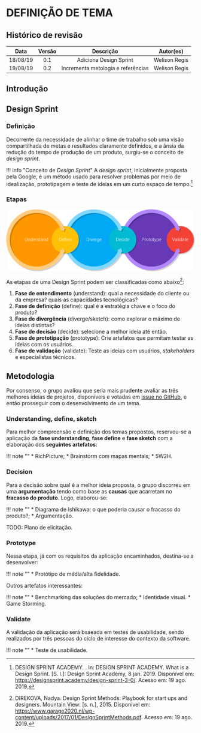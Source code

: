 # DEFINIÇÃO DE TEMA

## Histórico de revisão

| Data | Versão | Descrição | Autor(es)|
|:----:|:------:|:---------:|:--------:|
| 18/08/19 | 0.1 | Adiciona Design Sprint | Welison Regis |
| 19/08/19 | 0.2 | Incrementa metologia e referências | Welison Regis |

## Introdução



## Design Sprint

### Definição

Decorrente da necessidade de alinhar o time de trabalho sob uma visão compartilhada de metas e resultados claramente definidos, e a ânsia da redução do tempo de produção de um produto, surgiu-se o conceito de *design sprint*.

!!! info "Conceito de *Design Sprint*"
    A *design sprint*, inicialmente proposta pela Google, é um método usado para resolver problemas por meio de idealização, prototipagem e teste de ideias em um curto espaço de tempo.[^1]

### Etapas

![Etapas da Design Sprint](assets/img/design_sprint.png)

As etapas de uma Design Sprint podem ser classificadas como abaixo[^2]:

1. **Fase de entendimento** (understand): qual a necessidade do cliente ou da empresa? quais as capacidades tecnológicas?
2. **Fase de definição** (define): qual é a estratégia chave e o foco do produto?
3. **Fase de divergência** (diverge/sketch): como explorar o máximo de ideias distintas?
4. **Fase de decisão** (decide): selecione a melhor ideia até então.
5. **Fase de prototipação** (prototype): Crie artefatos que permitam testar as ideias com os usuários.
6. **Fase de validação** (validate): Teste as ideias com usuários, *stakeholders* e especialistas técnicos.

## Metodologia

Por consenso, o grupo avaliou que seria mais prudente avaliar as três melhores ideias de projetos, disponíveis e votadas em [issue no GitHub](https://github.com/2019-2-arquitetura-desenho/wiki/issues/3), e então prosseguir com o desenvolvimento de um tema.

### Understanding, define, sketch 

Para melhor compreensão e definição dos temas propostos, reservou-se a aplicação da **fase understanding**, **fase define** e **fase sketch** com a elaboração dos **seguintes artefatos**:

!!! note ""
    * RichPicture;
    * Brainstorm com mapas mentais;
    * 5W2H.

### Decision

Para a decisão sobre qual é a melhor ideia proposta, o grupo discorreu em uma **argumentação** tendo como base as **causas** que acarretam no **fracasso do produto**. Logo, elaborou-se:

!!! note ""
    * Diagrama de Ishikawa: o que poderia causar o fracasso do produto?;
    * Argumentação.

TODO: Plano de elicitação.

### Prototype

Nessa etapa, já com os requisitos da aplicação encaminhados, destina-se a desenvolver:

!!! note ""
    * Protótipo de média/alta fidelidade.

Outros artefatos interessantes:

!!! note ""
    * Benchmarking das soluções do mercado;
    * Identidade visual.
    * Game Storming.

### Validate

A validação da aplicação será bsaeada em testes de usabilidade, sendo realizados por três pessoas do ciclo de interesse do contexto da software.

!!! note ""
    * Teste de usabilidade.


[^1]: DESIGN SPRINT ACADEMY. . In: DESIGN SPRINT ACADEMY. What is a Design Sprint. [S. l.]: Design Sprint Academy, 8 jan. 2019. Disponível em: https://designsprint.academy/design-sprint-3-0/. Acesso em: 19 ago. 2019.

[^2]: DIREKOVA, Nadya. Design Sprint Methods: Playbook for start ups and designers. Mountain View: [s. n.], 2015. Disponível em: https://www.garage2020.nl/wp-content/uploads/2017/01/DesignSprintMethods.pdf. Acesso em: 19 ago. 2019.